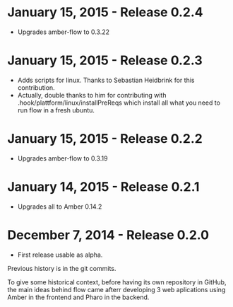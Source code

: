 January 15, 2015 - Release 0.2.4
===================================

* Upgrades amber-flow to 0.3.22

January 15, 2015 - Release 0.2.3
===================================

* Adds scripts for linux. Thanks to Sebastian Heidbrink for this contribution.
* Actually, double thanks to him for contributing with .hook/plattform/linux/installPreReqs which install all what you need to run flow in a fresh ubuntu.

January 15, 2015 - Release 0.2.2
===================================

* Upgrades amber-flow to 0.3.19

January 14, 2015 - Release 0.2.1
===================================

* Upgrades all to Amber 0.14.2


December 7, 2014 - Release 0.2.0
===================================

* First release usable as alpha.

Previous history is in the git commits.

To give some historical context, before having its own repository in GitHub, the main ideas behind flow came afterr developing 3 web aplications using Amber in the frontend and Pharo in the backend.